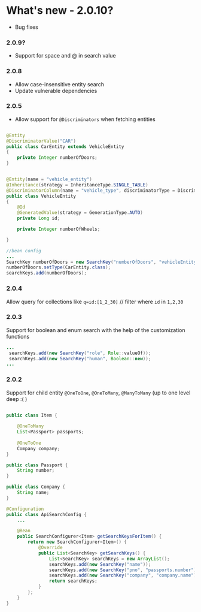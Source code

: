 # What's new - 2.0.10?
- Bug fixes

### 2.0.9?
- Support for space and @ in search value

### 2.0.8
- Allow case-insensitive entity search
- Update vulnerable dependencies

### 2.0.5
- Allow support for `@Discriminators` when fetching entities

```java

@Entity
@DiscriminatorValue("CAR")
public class CarEntity extends VehicleEntity
{
    private Integer numberOfDoors;
}


@Entity(name = "vehicle_entity")
@Inheritance(strategy = InheritanceType.SINGLE_TABLE)
@DiscriminatorColumn(name = "vehicle_type", discriminatorType = DiscriminatorType.STRING)
public class VehicleEntity
{
    @Id
    @GeneratedValue(strategy = GenerationType.AUTO)
    private Long id;

    private Integer numberOfWheels;

}

//bean config
...
SearchKey numberOfDoors = new SearchKey("numberOfDoors", "vehicleEntity.numberOfDoors");
numberOfDoors.setType(CarEntity.class);
searchKeys.add(numberOfDoors);
``` 

### 2.0.4
Allow query for collections like `q=id:[1_2_30]` // filter where `id` in `1,2,30`

### 2.0.3
Support for boolean and enum search with the help of the customization functions

```java
...
 searchKeys.add(new SearchKey("role", Role::valueOf));
 searchKeys.add(new SearchKey("human", Boolean::new));
...
```

### 2.0.2
Support for child entity `@OneToOne`, `@OneToMany`, `@ManyToMany` (up to one level deep :( )


```java

public class Item {
    
    @OneToMany
    List<Passport> passports;
    
    @OneToOne
    Company company;
}

public class Passport {
    String number;
}

public class Company {
    String name;
}

@Configuration
public class ApiSearchConfig {
    ...

    @Bean
    public SearchConfigurer<Item> getSearchKeysForItem() {
        return new SearchConfigurer<Item>() {
            @Override
            public List<SearchKey> getSearchKeys() {
                List<SearchKey> searchKeys = new ArrayList();
                searchKeys.add(new SearchKey("name"));
                searchKeys.add(new SearchKey("pno", "passports.number"));
                searchKeys.add(new SearchKey("company", "company.name"));
                return searchKeys;
            }
        };
    }
}

```
